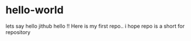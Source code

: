 # hello-world
lets say hello jithub
hello !! Here is my first repo.. i hope repo is a short for repository
